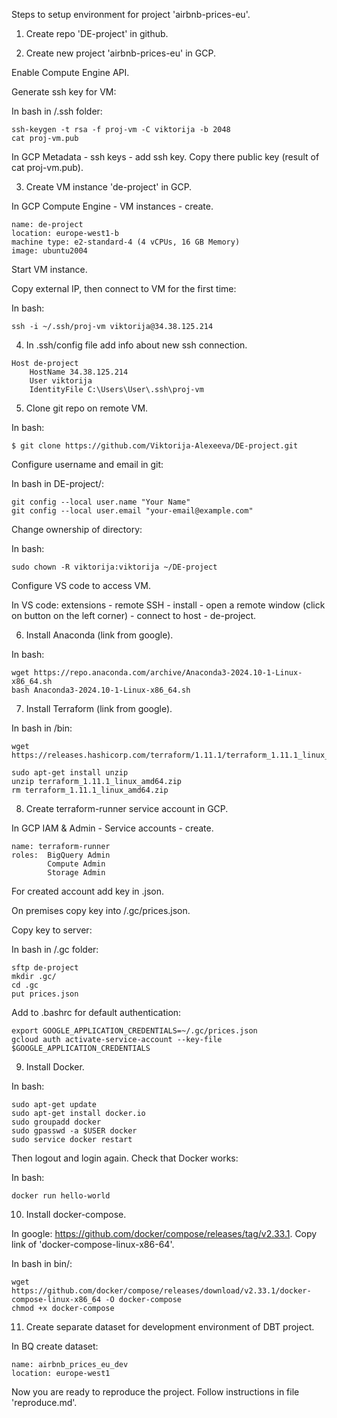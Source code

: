 Steps to setup environment for project 'airbnb-prices-eu'.

1. Create repo 'DE-project' in github.

2. Create new project 'airbnb-prices-eu' in GCP.

Enable Compute Engine API. 

Generate ssh key for VM:

In bash in /.ssh folder:
```
ssh-keygen -t rsa -f proj-vm -C viktorija -b 2048
cat proj-vm.pub
```

In GCP Metadata - ssh keys - add ssh key. Copy there public key (result of cat proj-vm.pub).

3. Create VM instance 'de-project' in GCP.

In GCP Compute Engine - VM instances - create. 
```
name: de-project
location: europe-west1-b
machine type: e2-standard-4 (4 vCPUs, 16 GB Memory)
image: ubuntu2004
```
Start VM instance. 

Copy external IP, then connect to VM for the first time: 

In bash:
```
ssh -i ~/.ssh/proj-vm viktorija@34.38.125.214
```

4. In .ssh/config file add info about new ssh connection. 
```
Host de-project
    HostName 34.38.125.214
    User viktorija
    IdentityFile C:\Users\User\.ssh\proj-vm
```

5. Clone git repo on remote VM. 

In bash: 
```
$ git clone https://github.com/Viktorija-Alexeeva/DE-project.git
```

Configure username and email in git: 

In bash in DE-project/:
```
git config --local user.name "Your Name"
git config --local user.email "your-email@example.com"
```
Change ownership of directory:

In bash:
```
sudo chown -R viktorija:viktorija ~/DE-project
```

Configure VS code to access VM.

In VS code: extensions - remote SSH - install - open a remote window (click on button on the left corner) - connect to host - de-project. 

6. Install Anaconda (link from google).

In bash:
```
wget https://repo.anaconda.com/archive/Anaconda3-2024.10-1-Linux-x86_64.sh
bash Anaconda3-2024.10-1-Linux-x86_64.sh
```

7. Install Terraform (link from google).

In bash in /bin:
```
wget https://releases.hashicorp.com/terraform/1.11.1/terraform_1.11.1_linux_amd64.zip

sudo apt-get install unzip
unzip terraform_1.11.1_linux_amd64.zip
rm terraform_1.11.1_linux_amd64.zip
```

8. Create terraform-runner service account in GCP.

In GCP IAM & Admin - Service accounts - create.
```
name: terraform-runner
roles:  BigQuery Admin
        Compute Admin
        Storage Admin
```
For created account add key in .json. 

On premises copy key into /.gc/prices.json.

Copy key to server:

In bash in /.gc folder:
```
sftp de-project
mkdir .gc/
cd .gc
put prices.json
```

Add to .bashrc for default authentication:
```
export GOOGLE_APPLICATION_CREDENTIALS=~/.gc/prices.json
gcloud auth activate-service-account --key-file $GOOGLE_APPLICATION_CREDENTIALS
```

9. Install Docker.

In bash:
```
sudo apt-get update
sudo apt-get install docker.io
sudo groupadd docker
sudo gpasswd -a $USER docker
sudo service docker restart
```
Then logout and login again. Check that Docker works:

In bash:
```
docker run hello-world
```

10. Install docker-compose. 

In google: https://github.com/docker/compose/releases/tag/v2.33.1.
Copy link of 'docker-compose-linux-x86-64'.

In bash in bin/:
```
wget https://github.com/docker/compose/releases/download/v2.33.1/docker-compose-linux-x86_64 -O docker-compose
chmod +x docker-compose
```

11. Create separate dataset for development environment of DBT project.

In BQ create dataset: 
```
name: airbnb_prices_eu_dev
location: europe-west1
```

Now you are ready to reproduce the project. Follow instructions in file 'reproduce.md'. 


